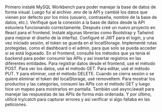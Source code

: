 Primero instalé MySQL Workbench para poder manejar la base de datos de forma visual.
Luego fui al archivo .env de la API y cambié los datos que vienen por defecto por los míos (usuario, contraseña, nombre de la base de datos, etc.).
Verifiqué que la conexión a la base de datos desde la API estuviera funcionando correctamente.
Después creé un nuevo proyecto en React para el frontend.
Instalé algunas librerías como Bootstrap y Tailwind para mejorar el diseño de la interfaz.
Configuré el JWT para el login, y una vez iniciado sesión, el token se guarda en el localStorage.
Implementé rutas protegidas, como el dashboard o el admin, para que solo se pueda acceder si se está logueado.
En el frontend, consulté los métodos que ya tenía el backend para poder consumir las APIs y así insertar registros en las diferentes entidades.
Para registrar datos desde el frontend, usé el método POST.
Para ver los datos, usé el método GET.
Para editar, usé el método PUT.
Y para eliminar, usé el método DELETE.
Cuando se cierra sesión o se quiere eliminar el token del localStorage, usé removeItem.
Para mostrar los productos y las categorías, consumí las APIs con el método GET y luego hice un mapeo para mostrarlos en pantalla.
También usé async/await para manejar las respuestas de las APIs de forma más ordenada.
Y por último, utilicé try/catch para capturar errores y así verificar si algo fallaba en las peticiones.

